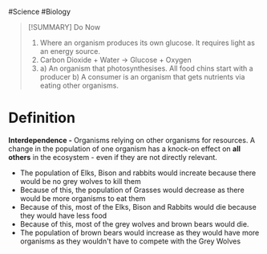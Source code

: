 #Science #Biology 

>[!SUMMARY] Do Now
>1) Where an organism produces its own glucose. It requires light as an energy source. 
>2) Carbon Dioxide + Water → Glucose + Oxygen
>3) a) An organism that photosynthesises. All food chins start with a producer 
>    b) A consumer is an organism that gets nutrients via eating other organisms.

# Definition

**Interdependence -** Organisms relying on other organisms for resources. A change in the population of one organism has a knock-on effect on **all others** in the ecosystem - even if they are not directly relevant. 

- The population of Elks, Bison and rabbits would increate because there would be no grey wolves to kill them
- Because of this, the population of Grasses would decrease as there would be more organisms to eat them
- Because of this, most of the Elks, Bison and Rabbits would die because they would have less food
- Because of this, most of the grey wolves and brown bears would die.
- The population of brown bears would increase as they would have more organisms as they wouldn't have to compete with the Grey Wolves

